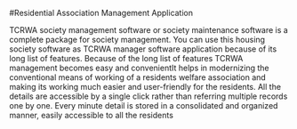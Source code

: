 #Residential Association Management Application

TCRWA society management software or society maintenance software is a complete package for society management. You can use this housing society software as TCRWA manager software application because of its long list of features. Because of the long list of features TCRWA management becomes easy and convenientIt helps in modernizing the conventional means of working of a residents welfare association and making its working much easier and user-friendly for the residents. All the details are accessible by a single click rather than referring multiple records one by one. Every minute detail is stored in a consolidated and organized manner, easily accessible to all the residents
